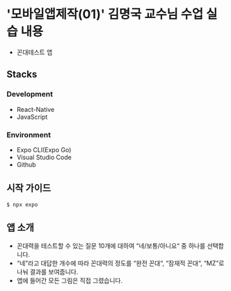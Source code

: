 # '모바일앱제작(01)' 김명국 교수님 수업 실습 내용
- 꼰대테스트 앱

## Stacks
### Development
- React-Native
- JavaScript
### Environment
- Expo CLI(Expo Go)
- Visual Studio Code
- Github

## 시작 가이드
```
$ npx expo
```

## 앱 소개
- 꼰대력을 테스트할 수 있는 질문 10개에 대하여 “네/보통/아니요“ 중 하나를 선택합니다.
- “네”라고 대답한 개수에 따라 꼰대력의 정도를 “완전 꼰대“, “잠재적 꼰대“, “MZ”로 나눠 결과를 보여줍니다.
- 앱에 들어간 모든 그림은 직접 그렸습니다.











